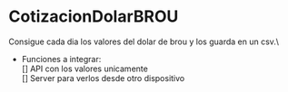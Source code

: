 # CotizacionDolarBROU
Consigue cada dia los valores del dolar de brou y los guarda en un csv.\
- Funciones a integrar:\
  [] API con los valores unicamente \
  [] Server para verlos desde otro dispositivo
